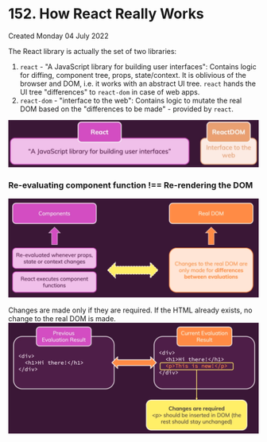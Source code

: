 # 152. How React Really Works
Created Monday 04 July 2022

The React library is actually the set of two libraries:
1. `react`  - "A JavaScript library for building user interfaces": Contains logic for diffing, component tree, props, state/context. It is oblivious of the browser and DOM, i.e. it works with an abstract UI tree. `react` hands the UI tree "differences" to `react-dom` in case of web apps.
2. `react-dom` - "interface to the web": Contains logic to mutate the real DOM based on the "differences to be made" - provided by `react`.

![](../../../../assets/152_How_React_Really_Works-image-1-024b227f.png)

### Re-evaluating component function  !==  Re-rendering the DOM
![](../../../../assets/152_How_React_Really_Works-image-2-024b227f.png)

Changes are made only if they are required. If the HTML already exists, no change to the real DOM is made.
![](../../../../assets/152_How_React_Really_Works-image-3-024b227f.png)
